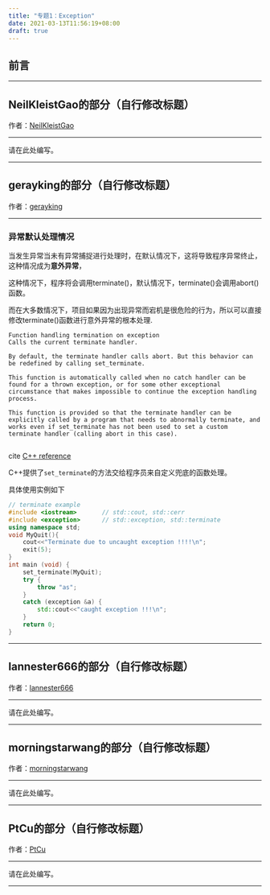 ```yaml
---
title: "专题1：Exception"
date: 2021-03-13T11:56:19+08:00
draft: true
---
```


## 前言
---

## NeilKleistGao的部分（自行修改标题）
作者：[NeilKleistGao](https://github.com/NeilKleistGao)

---

请在此处编写。

---
## gerayking的部分（自行修改标题）
作者：[gerayking](https://github.com/gerayking)

---

### 	异常默认处理情况

当发生异常当未有异常捕捉进行处理时，在默认情况下，这将导致程序异常终止，这种情况成为**意外异常**，

这种情况下，程序将会调用terminate()，默认情况下，terminate()会调用abort()函数。

而在大多数情况下，项目如果因为出现异常而宕机是很危险的行为，所以可以直接修改terminate()函数进行意外异常的根本处理.

```
Function handling termination on exception
Calls the current terminate handler.

By default, the terminate handler calls abort. But this behavior can be redefined by calling set_terminate.

This function is automatically called when no catch handler can be found for a thrown exception, or for some other exceptional circumstance that makes impossible to continue the exception handling process.

This function is provided so that the terminate handler can be explicitly called by a program that needs to abnormally terminate, and works even if set_terminate has not been used to set a custom terminate handler (calling abort in this case).


```

 cite  [C++ reference](http://www.cplusplus.com/reference/exception/terminate/)



C++提供了`set_terminate`的方法交给程序员来自定义兜底的函数处理。

具体使用实例如下

```cpp
// terminate example
#include <iostream>       // std::cout, std::cerr
#include <exception>      // std::exception, std::terminate
using namespace std;
void MyQuit(){
    cout<<"Terminate due to uncaught exception !!!!\n";
    exit(5);
}
int main (void) {
    set_terminate(MyQuit);
    try {
        throw "as";
    }
    catch (exception &a) {
        std::cout<<"caught exception !!!\n";
    }
    return 0;
}
```



---
## lannester666的部分（自行修改标题）
作者：[lannester666](https://github.com/lannester666)

---

请在此处编写。

---
## morningstarwang的部分（自行修改标题）
作者：[morningstarwang](https://github.com/morningstarwang)

---

请在此处编写。

---
## PtCu的部分（自行修改标题）
作者：[PtCu](https://github.com/PtCu)

---

请在此处编写。

---
